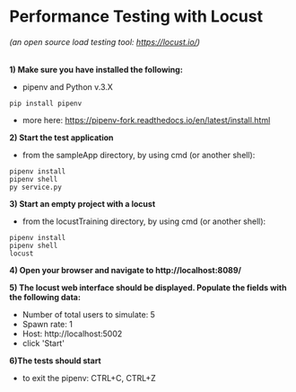 # Performance Testing with Locust 
###### (an open source load testing tool: https://locust.io/)

**1) Make sure you have installed the following:**
- pipenv and Python v.3.X

```
pip install pipenv
```
- more here: https://pipenv-fork.readthedocs.io/en/latest/install.html


**2) Start the test application**
- from the sampleApp directory, by using cmd (or another shell):
```
pipenv install
pipenv shell
py service.py
```
**3) Start an empty project with a locust**
- from the locustTraining directory, by using cmd (or another shell):
```
pipenv install
pipenv shell
locust
```
**4) Open your browser and navigate to http://localhost:8089/**

**5) The locust web interface should be displayed. Populate the fields with the following data:**
- Number of total users to simulate: 5
- Spawn rate: 1
- Host: http://localhost:5002
- click 'Start'

**6)The tests should start**
- to exit the pipenv: CTRL+C, CTRL+Z

